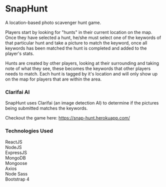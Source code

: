 # SnapHunt
A location-based photo scavenger hunt game. 

Players start by looking for "hunts" in their current location on the map. Once they have selected a hunt, he/she must select one of the keywords of that particular hunt and take a picture to match the keyword, once all keywords has been matched the hunt is completed and added to the player's stats.

Hunts are created by other players, looking at their surrounding and taking note of what they see, these becomes the keywords  that other players needs to match. Each hunt is tagged by it's location and will only show up on the map for players that are within the area.

### Clarifai AI
SnapHunt uses Clarifai (an image detection AI) to determine if the pictures being submitted matches the keywords.

Checkout the game here: https://snap-hunt.herokuapp.com/

### Technologies Used
ReactJS\
NodeJS\
ExpressJS\
MongoDB\
Mongoose\
Axios\
Node Sass\
Bootstrap 4

